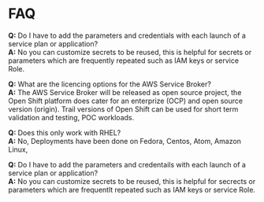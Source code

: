 # FAQ

**Q:** Do I have to add the parameters and credentials with each launch of a service plan or application?   
**A:** No you can customize secrets to be reused, this is helpful for secrets or parameters which are frequently repeated such as IAM keys or service Role.

**Q:** What are the licencing options for the AWS Service Broker?  
**A:** The AWS Service Broker will be released as open source project, the Open Shift platform does cater for an enterprize (OCP) and open source version (origin). Trail versions of Open Shift can be used for short term validation and testing, POC workloads.

**Q:** Does this only work with RHEL?  
**A:** No, Deployments have been done on Fedora, Centos, Atom, Amazon Linux, 

**Q:** Do I have to add the parameters and credentails with each launch of a service plan or application?  
**A:** No you can customize secrets to be reused, this is helpful for secrects or parameters which are frequentlt repeated such as IAM keys or service Role.

